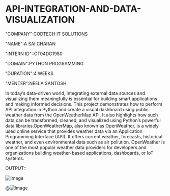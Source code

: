 # API-INTEGRATION-AND-DATA-VISUALIZATION

"COMPANY":CODTECH IT SOLUTIONS

"NAME":A SAI CHARAN

"INTERN ID"::CT04DG1980

"DOMAIN":PYTHON PROGRAMMING

"DURATION":4 WEEKS

"MENTER":NEELA SANTOSH

In today’s data-driven world, integrating external data sources and visualizing them meaningfully is essential for building smart applications and making informed decisions. This project demonstrates how to perform API integration in Python and create a visual dashboard using public weather data from the OpenWeatherMap API. It also highlights how such data can be transformed, cleaned, and visualized using Python’s powerful data libraries.OpenWeatherMap, also known as OpenWeather, is a widely used online service that provides weather data via an Application Programming Interface (API). It offers current weather, forecasts, historical weather, and even environmental data such as air pollution. OpenWeather is one of the most popular weather data providers for developers and organizations building weather-based applications, dashboards, or IoT systems.

OUTPUT::

![Image](https://github.com/user-attachments/assets/3d461a19-97ed-45e9-babd-c20212ee6739)

@![Image](https://github.com/user-attachments/assets/d01155f2-ace9-4c07-9370-604d3d3a5614)

